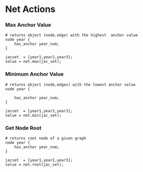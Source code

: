 # Net Actions
### Max Anchor Value
```jac
# returns object (node,edge) with the highest  anchor value
node year {
    has_anchor year_num;
}

jacset  = [year1,year2,year3];
value = net.max(jac_set);
```
### Minimum Anchor Value
```jac
# returns object (node,edges) with the lowest anchor value
node year {

    has_anchor year_num;
}

jacset  = [year1,year2,year3];
value = net.min(jac_set);
```
### Get Node Root
```jac
# returns root node of a given graph
node year {
    has_anchor year_num;
}

jacset  = [year1,year2,year3];
value = net.root(jac_set);
```